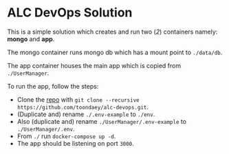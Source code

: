 # ALC DevOps Solution

This is a simple solution which creates and run two (_2_) containers namely: **mongo** and **app**.  

The mongo container runs mongo db which has a mount point to `./data/db`.  

The app container houses the main app which is copied from `./UserManager`.  

To run the app, follow the steps:  
- Clone the [repo](https://github.com/toondaey/alc-devops) with `git clone --recursive https://github.com/toondaey/alc-devops.git`.
- (Duplicate and) rename `./.env-example` to `./env`.
- Also (duplicate and) rename `./UserManager/.env-example` to `./UserManager/.env`.
- From `./` run `docker-compose up -d`.
- The app should be listening on port `3000`.
